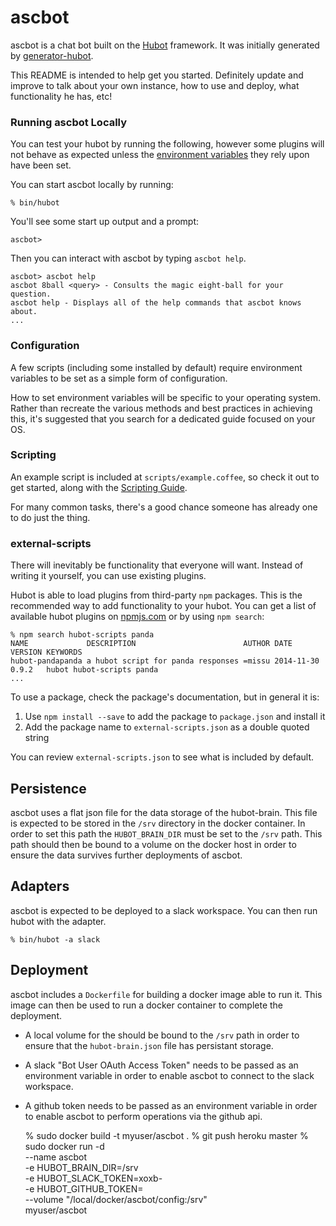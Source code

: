 # ascbot

ascbot is a chat bot built on the [Hubot][hubot] framework. It was
initially generated by [generator-hubot][generator-hubot].

This README is intended to help get you started. Definitely update and improve
to talk about your own instance, how to use and deploy, what functionality he
has, etc!

[hubot]: http://hubot.github.com
[generator-hubot]: https://github.com/github/generator-hubot


### Running ascbot Locally

You can test your hubot by running the following, however some plugins will not
behave as expected unless the [environment variables](#configuration) they rely
upon have been set.

You can start ascbot locally by running:

    % bin/hubot

You'll see some start up output and a prompt:

    ascbot>

Then you can interact with ascbot by typing `ascbot help`.

    ascbot> ascbot help
    ascbot 8ball <query> - Consults the magic eight-ball for your question.
    ascbot help - Displays all of the help commands that ascbot knows about.
    ...

### Configuration

A few scripts (including some installed by default) require environment
variables to be set as a simple form of configuration.

How to set environment variables will be specific to your operating system.
Rather than recreate the various methods and best practices in achieving this,
it's suggested that you search for a dedicated guide focused on your OS.


### Scripting

An example script is included at `scripts/example.coffee`, so check it out to
get started, along with the [Scripting Guide](scripting-docs).

For many common tasks, there's a good chance someone has already one to do just
the thing.

[scripting-docs]: https://github.com/github/hubot/blob/master/docs/scripting.md


### external-scripts

There will inevitably be functionality that everyone will want. Instead of
writing it yourself, you can use existing plugins.

Hubot is able to load plugins from third-party `npm` packages. This is the
recommended way to add functionality to your hubot. You can get a list of
available hubot plugins on [npmjs.com](npmjs) or by using `npm search`:

    % npm search hubot-scripts panda
    NAME             DESCRIPTION                        AUTHOR DATE       VERSION KEYWORDS
    hubot-pandapanda a hubot script for panda responses =missu 2014-11-30 0.9.2   hubot hubot-scripts panda
    ...


To use a package, check the package's documentation, but in general it is:

1. Use `npm install --save` to add the package to `package.json` and install it
2. Add the package name to `external-scripts.json` as a double quoted string

You can review `external-scripts.json` to see what is included by default.


##  Persistence

ascbot uses a flat json file for the data storage of the hubot-brain. This
file is expected to be stored in the `/srv` directory in the docker
container. In order to set this path the `HUBOT_BRAIN_DIR` must be set to the
`/srv` path. This path should then be bound to a volume on the docker host in
order to ensure the data survives further deployments of ascbot.


## Adapters

ascbot is expected to be deployed to a slack workspace. You can then run hubot
with the adapter.

    % bin/hubot -a slack


## Deployment

ascbot includes a `Dockerfile` for building a docker image able to run it.
This image can then be used to run a docker container to complete the
deployment.

* A local volume for the should be bound to the `/srv` path in order
to ensure that the `hubot-brain.json` file has persistant storage.
* A slack "Bot User OAuth Access Token" needs to be passed as an environment
variable in order to enable ascbot to connect to the slack workspace.
* A github token needs to be passed as an environment variable in order to
enable ascbot to perform operations via the github api.

    % sudo docker build -t myuser/ascbot .
    % git push heroku master
    % sudo docker run -d \
          --name ascbot \
          -e HUBOT_BRAIN_DIR=/srv \
          -e HUBOT_SLACK_TOKEN=xoxb-<your-token> \
          -e HUBOT_GITHUB_TOKEN=<your-token> \
          --volume "/local/docker/ascbot/config:/srv" \
          myuser/ascbot
